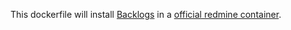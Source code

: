 This dockerfile will install [Backlogs](https://github.com/backlogs/redmine_backlogs) in a [official redmine container](https://hub.docker.com/_/redmine/).
